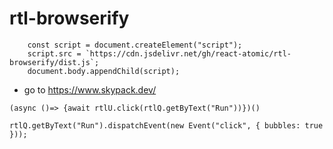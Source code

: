 # rtl-browserify

```
    const script = document.createElement("script");
    script.src = `https://cdn.jsdelivr.net/gh/react-atomic/rtl-browserify/dist.js`;
    document.body.appendChild(script);
```

* go to  https://www.skypack.dev/

```
(async ()=> {await rtlU.click(rtlQ.getByText("Run︎"))})()
```

```
rtlQ.getByText("Run︎").dispatchEvent(new Event("click", { bubbles: true }));
```
